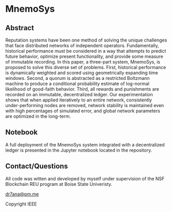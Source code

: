 # MnemoSys

## Abstract

Reputation systems have been one method of solving the unique challenges that face distributed networks of independent operators. Fundamentally, historical performance must be considered in a way that attempts to predict future behavior, optimize present functionality, and provide some measure of immutable recording. In this paper, a three-part system, MnemoSys, is proposed to solve this diverse set of problems. First, historical performance is dynamically weighted and scored using geometrically expanding time windows. Second, a quorum is abstracted as a restricted Boltzmann machine to produce a conditional probability estimate of log-normal likelihood of good-faith behavior. Third, all rewards and punishments are recorded on an immutable, decentralized ledger. Our experimentation shows that when applied iteratively to an entire network, consistently under-performing nodes are removed, network stability is maintained even with high percentages of simulated error, and global network parameters are optimized in the long-term.

## Notebook

A full deployment of the MnemoSys system integrated with a decentralized ledger is presented in the Jupyter notebook located in the repository.

## Contact/Questions

All code was witten and developed by myself under supervision of the NSF Blockchain REU program at Boise State Univeristy.

dr7ana@pm.me

Copyright IEEE
